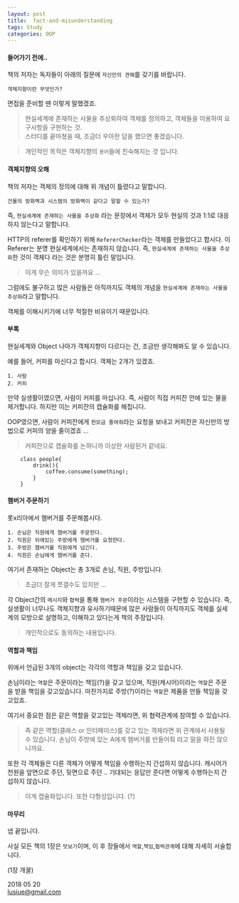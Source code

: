 ```yaml
---
layout: post
title:  fact-and-misunderstanding
tags: Study 
categories: OOP  
---   
```


#### 들어가기 전에.. 

책의 저자는 독자들이 아래의 질문에 `자신만의 견해`를 갖기를 바랍니다.

	객체지향이란 무엇인가? 

면접을 준비할 땐 이렇게 말했겠죠.

> 현실세계에 존재하는 사물을 추상화하여 객체를 정의하고, 객체들을 이용하여 요구사항을 구현하는 것.   
스터디를 끝마쳤을 때, 조금더 우아한 답을 했으면 좋겠습니다. 

> 개인적인 목적은 객체지향의 `용어`들에 친숙해지는 것 입니다.   

#### 객체지향의 오해

책의 저자는 객체의 정의에 대해 위 개념이 틀렸다고 말합니다.  

	건물의 방화벽과 시스템의 방화벽이 같다고 말할 수 있는가?

즉, `현실세계에 존재하는 사물을 추상화` 라는 문장에서 객체가 모두 현실의 것과 1:1로 대응하지 않는다고 말합니다.

HTTP의 referer를 확인하기 위해 `RefererChecker`라는 객체를 만들었다고 합시다.
이 Referer는 분명 현실세계에서는 존재하지 않습니다. 
즉, `현실세계에 존재하는 사물을 추상화`한 것이 객체다 라는 것은 분명히 틀린 말입니다.

> 이게 무슨 의미가 있을까요 ...  

그럼에도 불구하고 많은 사람들은 아직까지도 객체의 개념을 `현실세계에 존재하는 사물을 추상화`라고 말합니다.     

객체를 이해시키기에 너무 적절한 비유이기 때문입니다.

#### 부록   

현실세계와 Object 나아가 객체지향이 다르다는 건, 조금만 생각해봐도 알 수 있습니다.  

예를 들어, 커피를 마신다고 합시다.
객체는 2개가 있겠죠.

	1. 사람
	2. 커피   

만약 실생활이였으면, 사람이 커피를 마십니다. 즉, 사람이 직접 커피잔 안에 있는 물을 제거합니다. 
하지만 이는 커피잔의 캡슐화를 해칩니다. 

OOP였으면, 사람이 커피잔에게 `한모금 줄여줘`라는 요청을 보내고 커피잔은 자신만의 방법으로 커피의 양을 줄이겠죠 ... 

> 커피잔으로 캡슐화를 논하니까 이상한 사람된거 같네요.
```{.java}
	class people{
		drink(){
			coffee.consume(something);
		}
	}
```

#### 햄버거 주문하기   

롯x리아에서 햄버거를 주문해봅시다.

	1. 손님은 직원에게 햄버거를 주문한다.
	2. 직원은 뒤에있는 주방에게 햄버거를 요청한다.
	3. 주방은 햄버거를 직원에게 넘긴다.
	4. 직원은 손님에게 햄버거를 준다.

여기서 존재하는 Object는 총 3개로 손님, 직원, 주방입니다.

> 조금더 잘게 쪼갤수도 있지만 ... 

각 Object간의 `메시지`와 `협력`을 통해 `햄버거 주문`이라는 시스템을 구현할 수 있습니다.
즉, 실생활이 너무나도 객체지향과 유사하기때문에 많은 사람들이 아직까지도 객체를 실세계의 모방으로 설명하고, 이해하고 있다는게 책의 주장입니다.  

> 개인적으로도 동의하는 내용입니다. 

#### 역할과 책임    

위에서 언급된 3개의 object는 각각의 역할과 책임을 갖고 있습니다.

손님이라는 `역할`은 주문이라는 책임(?)을 갖고 있으며,
직원(캐시어)이라는 `역할`은 주문을 받을 책임을 갖고있습니다.
마찬가지로 주방(?)이라는 `역할`은 제품을 만들 책임을 갖고있죠.

여기서 중요한 점은 같은 역할을 갖고있는 객체라면, 위 협력관계에 참여할 수 있습니다.

> 즉 같은 역할(클래스 or 인터페이스)를 갖고 있는 객체라면 위 관계에서 사용될 수 있습니다. 
> 손님이 주방에 있는 A에게 햄버거를 만들어줘 라고 말을 하진 않으니까요.

또한 각 객체들은 다른 객체가 어떻게 책임을 수행하는지 간섭하지 않습니다.
캐시어가 천원을 앞면으로 주던, 뒷면으로 주던 .. 기대되는 응답만 준다면 어떻게 수행하는지 간섭하지 않습니다.

> 이게 캡슐화입니다.
> 또한 다형성입니다. (?)


#### 마무리    

넵 끝입니다. 

사실 모든 책의 1장은 `맛보기`이며, 이 후 장들에서 `역할`,`책임`,`협력관계`에 대해 자세히 서술합니다.

(1장 개꿀)

2018 05 20       
lusiue@gmail.com


